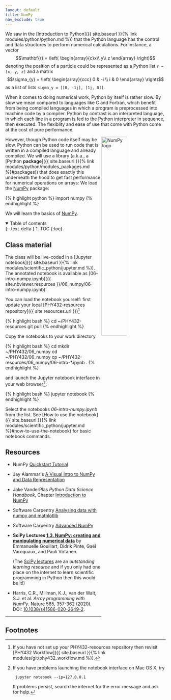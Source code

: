 ```yaml
---
layout: default
title: NumPy
nav_exclude: true
---
```


We saw in the [Introduction to Python]({{ site.baseurl }}{% link
modules/python/python.md %}) that the Python language has the control
and data structures to perform numerical calculations. For instance, a
vector $$\mathbf{r} = \left( \begin{array}{c}x\\ y\\ z \end{array}
\right)$$ denoting the position of a particle could be represented as
a Python list `r = [x, y, z]` and a matrix $$\sigma_{y} = \left(
\begin{array}{ccc} 0 & -i \\ i & 0 \end{array} \right)$$ as a list of
lists `sigma_y = [[0, -1j], [1j, 0]]`.

When it comes to doing numerical work, Python by itself is rather
slow. By slow we mean compared to languages like C and Fortran, which
benefit from being compiled languages in which a program is
preprocessed into machine code by a compiler. Python by contrast is an
interpreted language, in which each line in a program is fed to the
Python interpreter in sequence, then executed. The flexiblity and ease
of use that come with Python come at the cost of pure performance.

<a href="https://www.numpy.org"><img
src="https://github.com/numpy/numpy/raw/main/branding/logo/primary/numpylogo.png"
width="40%" style="float: right" alt="NumPy logo" title="NumPy" /></a>

However, though Python code itself may be slow, Python can be used to
run code that is written in a compiled language and already
compiled. We will use a library (a.k.a., a [Python **package**]({{
site.baseurl }}{% link modules/python/modules_packages.md %}#packages)) that
does exactly this underneath the hood to get fast performance for
numerical operations on arrays: We load the
[NumPy](https://www.numpy.org/) package:

{% highlight python %}
import numpy
{% endhighlight %}

We will learn the basics of [NumPy](https://www.numpy.org/).

<details open markdown="block">
  <summary>
    Table of contents
  </summary>
  {: .text-delta }
1. TOC
{:toc}
</details>


## Class material

The class will be live-coded in a [Jupyter notebook]({{ site.baseurl
}}{% link modules/scientific_python/jupyter.md %}). The annotated
notebook is available as
[06-intro-numpy.ipynb]({{ site.nbviewer.resources }}/06_numpy/06-intro-numpy.ipynb).

You can load the notebook yourself: first update your local
[PHY432-resources repository]({{ site.resources.url }})[^0]

{% highlight bash %}
cd ~/PHY432-resources
git pull
{% endhighlight %}

Copy the notebooks to your work directory

{% highlight bash %}
cd
mkdir ~/PHY432/06_numpy
cd ~/PHY432/06_numpy
cp ~/PHY432-resources/06_numpy/06-intro-*.ipynb .
{% endhighlight %}


and launch the Jupyter notebook interface in your web browser[^1]:

{% highlight bash %}
jupyter notebook
{% endhighlight %}

Select the notebooks *06-intro-numpy.ipynb* from the list. See [How to
use the notebook]({{ site.baseurl
}}{% link modules/scientific_python/jupyter.md
%}#how-to-use-the-notebook) for basic notebook commands.



## Resources
* NumPy [Quickstart Tutorial](https://docs.scipy.org/doc/numpy/user/quickstart.html)
* Jay Alammar's [A Visual Intro to NumPy and Data
  Representation](http://jalammar.github.io/visual-numpy/)
* Jake VanderPlas *Python Data Science Handbook*, Chapter [Introduction to NumPy](https://jakevdp.github.io/PythonDataScienceHandbook/02.00-introduction-to-numpy.html)
* Software Carpentry
  [Analysing data with numpy and matplotlib](http://swcarpentry.github.io/python-novice-inflammation-2.7/01-numpy.html)
* Software Carpentry
  [Advanced
  NumPy](http://paris-swc.github.io/advanced-numpy-lesson/index.html)
* **SciPy Lectures [1.3. NumPy: creating and manipulating numerical
  data](https://scipy-lectures.org/intro/numpy/)** by Emmanuelle
  Gouillart, Didrik Pinte, Gaël Varoquaux, and Pauli Virtanen. 
  
  (The [SciPy lectures](https://scipy-lectures.org) are an
  *outstanding learning resource* and if you only had one place on the
  internet to learn scientific programming in Python then this would
  be it!)
* Harris, C.R., Millman, K.J., van der Walt, S.J. et al. *Array programming with NumPy*. Nature 585, 357-362 (2020). DOI: [10.1038/s41586-020-2649-2](https://doi.org/10.1038/s41586-020-2649-2).
  


----------

## Footnotes

[^0]:

    If you have not set up your PHY432-resources repository then
    revisit [PHY432 Workflow]({{ site.baseurl }}{% link
	modules/git/phy432_workflow.md %}).
	

[^1]:

    If you have problems launching the notebook interface on Mac OS X,
    try

         jupyter notebook --ip=127.0.0.1

    If problems persist, search the internet for the error message and ask for help.





